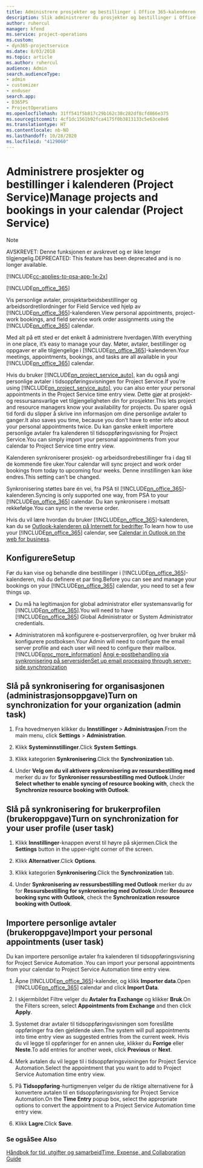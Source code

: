 ```yaml
---
title: Administrere prosjekter og bestillinger i Office 365-kalenderen
description: Slik administrerer du prosjekter og bestillinger i Office 365-kalenderen
author: ruhercul
manager: kfend
ms.service: project-operations
ms.custom:
- dyn365-projectservice
ms.date: 8/03/2018
ms.topic: article
ms.author: ruhercul
audience: Admin
search.audienceType:
- admin
- customizer
- enduser
search.app:
- D365PS
- ProjectOperations
ms.openlocfilehash: 31ff541f5b817c29b162c38c282df8cfd866e375
ms.sourcegitcommit: 4cf1dc1561b92fca4175f0b3813133c5e63ce8e6
ms.translationtype: HT
ms.contentlocale: nb-NO
ms.lasthandoff: 10/28/2020
ms.locfileid: "4129060"
---
```

# <a name="manage-projects-and-bookings-in-your-calendar-project-service"></a><span data-ttu-id="34110-103">Administrere prosjekter og bestillinger i kalenderen (Project Service)</span><span class="sxs-lookup"><span data-stu-id="34110-103">Manage projects and bookings in your calendar (Project Service)</span></span>

> [!Note]
> <span data-ttu-id="34110-104">AVSKREVET: Denne funksjonen er avskrevet og er ikke lenger tilgjengelig.</span><span class="sxs-lookup"><span data-stu-id="34110-104">DEPRECATED: This feature has been deprecated and is no longer available.</span></span>

[!INCLUDE[cc-applies-to-psa-app-1x-2x](../includes/cc-applies-to-psa-app-1x-2x.md)]

[!INCLUDE[pn_office_365](../includes/pn-office-365.md)] 

<span data-ttu-id="34110-105">Vis personlige avtaler, prosjektarbeidsbestillinger og arbeidsordretilordninger for Field Service ved hjelp av [!INCLUDE[pn_office_365](../includes/pn-office-365.md)]-kalenderen.</span><span class="sxs-lookup"><span data-stu-id="34110-105">View personal appointments, project-work bookings, and field service work order assignments using the [!INCLUDE[pn_office_365](../includes/pn-office-365.md)] calendar.</span></span>  
  
 <span data-ttu-id="34110-106">Med alt på ett sted er det enkelt å administrere hverdagen.</span><span class="sxs-lookup"><span data-stu-id="34110-106">With everything in one place, it’s easy to manage your day.</span></span> <span data-ttu-id="34110-107">Møter, avtaler, bestillinger og oppgaver er alle tilgjengelige i [!INCLUDE[pn_office_365](../includes/pn-office-365.md)]-kalenderen.</span><span class="sxs-lookup"><span data-stu-id="34110-107">Your meetings, appointments, bookings, and tasks are all available in your [!INCLUDE[pn_office_365](../includes/pn-office-365.md)] calendar.</span></span>  
  
 <span data-ttu-id="34110-108">Hvis du bruker [!INCLUDE[pn_project_service_auto](../includes/pn-project-service-auto.md)], kan du også angi personlige avtaler i tidsoppføringsvisningen for Project Service.</span><span class="sxs-lookup"><span data-stu-id="34110-108">If you’re using [!INCLUDE[pn_project_service_auto](../includes/pn-project-service-auto.md)], you can also enter your personal appointments in the Project Service time entry view.</span></span> <span data-ttu-id="34110-109">Dette gjør at prosjekt- og ressursansvarlige vet tilgjengeligheten din for prosjekter.</span><span class="sxs-lookup"><span data-stu-id="34110-109">This lets project and resource managers know your availability for projects.</span></span> <span data-ttu-id="34110-110">Du sparer også tid fordi du slipper å skrive inn informasjon om dine personlige avtaler to ganger.</span><span class="sxs-lookup"><span data-stu-id="34110-110">It also saves you time, because you don’t have to enter info about your personal appointments twice.</span></span> <span data-ttu-id="34110-111">Du kan ganske enkelt importere personlige avtaler fra kalenderen til tidsoppføringsvisning for Project Service.</span><span class="sxs-lookup"><span data-stu-id="34110-111">You can simply import your personal appointments from your calendar to Project Service time entry view.</span></span>  
  
 <span data-ttu-id="34110-112">Kalenderen synkroniserer prosjekt- og arbeidsordrebestillinger fra i dag til de kommende fire uker.</span><span class="sxs-lookup"><span data-stu-id="34110-112">Your calendar will sync project and work order bookings from today to upcoming four weeks.</span></span> <span data-ttu-id="34110-113">Denne innstillingen kan ikke endres.</span><span class="sxs-lookup"><span data-stu-id="34110-113">This setting can’t be changed.</span></span>  
  
 <span data-ttu-id="34110-114">Synkronisering støttes bare én vei, fra PSA til [!INCLUDE[pn_office_365](../includes/pn-office-365.md)]-kalenderen.</span><span class="sxs-lookup"><span data-stu-id="34110-114">Syncing is only supported one way, from PSA to your [!INCLUDE[pn_office_365](../includes/pn-office-365.md)] calendar.</span></span> <span data-ttu-id="34110-115">Du kan synkronisere i motsatt rekkefølge.</span><span class="sxs-lookup"><span data-stu-id="34110-115">You can sync in the reverse order.</span></span> 
  
 <span data-ttu-id="34110-116">Hvis du vil lære hvordan du bruker [!INCLUDE[pn_office_365](../includes/pn-office-365.md)]-kalenderen, kan du se [Outlook-kalenderen på Internett for bedrifter](https://support.office.com/article/Calendar-in-Outlook-on-the-web-for-business-5219c457-d1fe-4c2f-9032-1a816b88e936).</span><span class="sxs-lookup"><span data-stu-id="34110-116">To learn how to use your [!INCLUDE[pn_office_365](../includes/pn-office-365.md)] calendar, see [Calendar in Outlook on the web for business](https://support.office.com/article/Calendar-in-Outlook-on-the-web-for-business-5219c457-d1fe-4c2f-9032-1a816b88e936).</span></span>  
  
## <a name="setup"></a><span data-ttu-id="34110-117">Konfigurere</span><span class="sxs-lookup"><span data-stu-id="34110-117">Setup</span></span>  
 <span data-ttu-id="34110-118">Før du kan vise og behandle dine bestillinger i [!INCLUDE[pn_office_365](../includes/pn-office-365.md)]-kalenderen, må du definere et par ting.</span><span class="sxs-lookup"><span data-stu-id="34110-118">Before you can see and manage your bookings on your [!INCLUDE[pn_office_365](../includes/pn-office-365.md)] calendar, you need to set a few things up.</span></span>  
  
- <span data-ttu-id="34110-119">Du må ha legitimasjon for global administrator eller systemansvarlig for [!INCLUDE[pn_office_365](../includes/pn-office-365.md)].</span><span class="sxs-lookup"><span data-stu-id="34110-119">You will need to have [!INCLUDE[pn_office_365](../includes/pn-office-365.md)] Global Administrator or System Administrator credentials.</span></span>  
  
- <span data-ttu-id="34110-120">Administratoren må konfigurere e-postserverprofilen, og hver bruker må konfigurere postboksen.</span><span class="sxs-lookup"><span data-stu-id="34110-120">Your Admin will need to configure the email server profile and each user will need to configure their mailbox.</span></span> [!INCLUDE[proc_more_information](../includes/proc-more-information.md)] <span data-ttu-id="34110-121">[Angi e-postbehandling via synkronisering på serversiden](https://docs.microsoft.com/dynamics365/customerengagement/on-premises/admin/set-up-server-side-synchronization-of-email-appointments-contacts-and-tasks)</span><span class="sxs-lookup"><span data-stu-id="34110-121">[Set up email processing through server-side synchronization](https://docs.microsoft.com/dynamics365/customerengagement/on-premises/admin/set-up-server-side-synchronization-of-email-appointments-contacts-and-tasks)</span></span>  
  
## <a name="turn-on-synchronization-for-your-organization-admin-task"></a><span data-ttu-id="34110-122">Slå på synkronisering for organisasjonen (administrasjonsoppgave)</span><span class="sxs-lookup"><span data-stu-id="34110-122">Turn on synchronization for your organization (admin task)</span></span>  
  
1.  <span data-ttu-id="34110-123">Fra hovedmenyen klikker du **Innstillinger** > **Administrasjon**.</span><span class="sxs-lookup"><span data-stu-id="34110-123">From the main menu, click **Settings** > **Administration**.</span></span>  
  
2.  <span data-ttu-id="34110-124">Klikk **Systeminnstillinger**.</span><span class="sxs-lookup"><span data-stu-id="34110-124">Click **System Settings**.</span></span>  
  
3.  <span data-ttu-id="34110-125">Klikk kategorien **Synkronisering**.</span><span class="sxs-lookup"><span data-stu-id="34110-125">Click the **Synchronization** tab.</span></span>  
  
4.  <span data-ttu-id="34110-126">Under **Velg om du vil aktivere synkronisering av ressursbestilling med** merker du av for **Synkroniser ressursbestilling med Outlook**.</span><span class="sxs-lookup"><span data-stu-id="34110-126">Under **Select whether to enable syncing of resource booking with**, check the **Synchronize resource booking with Outlook**.</span></span>  
  
## <a name="turn-on-synchronization-for-your-user-profile-user-task"></a><span data-ttu-id="34110-127">Slå på synkronisering for brukerprofilen (brukeroppgave)</span><span class="sxs-lookup"><span data-stu-id="34110-127">Turn on synchronization for your user profile (user task)</span></span>  
  
1.  <span data-ttu-id="34110-128">Klikk **Innstillinger**-knappen øverst til høyre på skjermen.</span><span class="sxs-lookup"><span data-stu-id="34110-128">Click the **Settings** button in the upper-right corner of the screen.</span></span>  
  
2.  <span data-ttu-id="34110-129">Klikk **Alternativer**.</span><span class="sxs-lookup"><span data-stu-id="34110-129">Click **Options**.</span></span>  
  
3.  <span data-ttu-id="34110-130">Klikk kategorien **Synkronisering**.</span><span class="sxs-lookup"><span data-stu-id="34110-130">Click the **Synchronization** tab.</span></span>  
  
4.  <span data-ttu-id="34110-131">Under **Synkronisering av ressursbestilling med Outlook** merker du av for **Ressursbestilling for synkronisering med Outlook**.</span><span class="sxs-lookup"><span data-stu-id="34110-131">Under **Resource booking sync with Outlook**, check the **Synchronization resource booking with Outlook**.</span></span>  
  
## <a name="import-your-personal-appointments-user-task"></a><span data-ttu-id="34110-132">Importere personlige avtaler (brukeroppgave)</span><span class="sxs-lookup"><span data-stu-id="34110-132">Import your personal appointments (user task)</span></span>  
 <span data-ttu-id="34110-133">Du kan importere personlige avtaler fra kalenderen til tidsoppføringsvisning for Project Service Automation .</span><span class="sxs-lookup"><span data-stu-id="34110-133">You can import your personal appointments from your calendar to Project Service Automation time entry view.</span></span>  
  
1. <span data-ttu-id="34110-134">Åpne [!INCLUDE[pn_office_365](../includes/pn-office-365.md)]-kalender, og klikk **Importer data**.</span><span class="sxs-lookup"><span data-stu-id="34110-134">Open [!INCLUDE[pn_office_365](../includes/pn-office-365.md)] calendar and click **Import Data**.</span></span>  
  
2. <span data-ttu-id="34110-135">I skjermbildet Filtre velger du **Avtaler fra Exchange** og klikker **Bruk**.</span><span class="sxs-lookup"><span data-stu-id="34110-135">On the Filters screen, select **Appointments from Exchange** and then click **Apply**.</span></span>  
  
3. <span data-ttu-id="34110-136">Systemet drar avtaler til tidsoppføringsvisningen som foreslåtte oppføringer fra den gjeldende uken.</span><span class="sxs-lookup"><span data-stu-id="34110-136">The system will pull appointments into time entry view as suggested entries from the current week.</span></span> <span data-ttu-id="34110-137">Hvis du vil legge til oppføringer for en annen uke, klikker du **Forrige** eller **Neste**.</span><span class="sxs-lookup"><span data-stu-id="34110-137">To add entries for another week, click **Previous** or **Next**.</span></span>  
  
4. <span data-ttu-id="34110-138">Merk avtalen du vil legge til i tidsoppføringsvisningen for Project Service Automation.</span><span class="sxs-lookup"><span data-stu-id="34110-138">Select the appointment that you want to add to Project Service Automation time entry view.</span></span>  
  
5. <span data-ttu-id="34110-139">På **Tidsoppføring**-hurtigmenyen velger du de riktige alternativene for å konvertere avtalen til en tidsoppføringsvisning for Project Service Automation.</span><span class="sxs-lookup"><span data-stu-id="34110-139">On the **Time Entry** popup box, select the appropriate options to convert the appointment to a Project Service Automation time entry view.</span></span>  
  
6. <span data-ttu-id="34110-140">Klikk **Lagre**.</span><span class="sxs-lookup"><span data-stu-id="34110-140">Click **Save**.</span></span>  
  
### <a name="see-also"></a><span data-ttu-id="34110-141">Se også</span><span class="sxs-lookup"><span data-stu-id="34110-141">See Also</span></span>  
 [<span data-ttu-id="34110-142">Håndbok for tid, utgifter og samarbeid</span><span class="sxs-lookup"><span data-stu-id="34110-142">Time, Expense, and Collaboration Guide</span></span>](../psa/time-expense-collaboration-guide.md)
